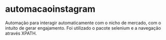 # automacaoinstagram
Automação para interagir automaticamente com o nicho de mercado, com o intuito de gerar engajamento. Foi utilizado o pacote selenium e a navegação através XPATH.
